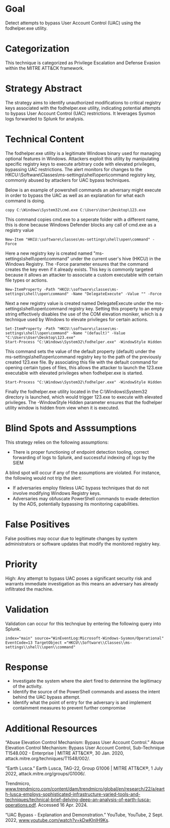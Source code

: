 # Goal
Detect attempts to bypass User Account Control (UAC) using the fodhelper.exe utility.

# Categorization
This technique is categorized as Privilege Escalation and Defense Evasion within the MITRE ATT&CK framework.

# Strategy Abstract
The strategy aims to identify unauthorized modifications to critical registry keys associated with the fodhelper.exe utility, indicating potential attempts to bypass User Account Control (UAC) restrictions. It leverages Sysmon logs forwarded to Splunk for analysis.

# Technical Content
The fodhelper.exe utility is a legitimate Windows binary used for managing optional features in Windows. Attackers exploit this utility by manipulating specific registry keys to execute arbitrary code with elevated privileges, bypassing UAC restrictions. The alert monitors for changes to the HKCU:\Software\Classes\ms-settings\shell\open\command registry key, commonly abused by attackers for UAC bypass techniques.

Below is an example of powershell commands an adversary might execute in order to bypass the UAC as well as an explanation for what each command is doing.

```
copy C:\Windows\System32\cmd.exe C:\Users\User\Desktop\123.exe
```
This command copies cmd.exe to a seperate folder with a different name, this is done because Windows Defender blocks any call of cmd.exe as a registry value

```
New-Item "HKCU:\software\classes\ms-settings\shell\open\command" -Force
```
Here a new registry key is created named "ms-settings\shell\open\command" under the current user's hive (HKCU) in the Windows Registry. The -Force parameter ensures that the command creates the key even if it already exists. This key is commonly targeted because it allows an attacker to associate a custom executable with certain file types or actions.

```
New-ItemProperty -Path "HKCU:\software\classes\ms-settings\shell\open\command" -Name "DelegateExecute" -Value "" -Force
```
Next a new registry value is created named DelegateExecute under the ms-settings\shell\open\command registry key. Setting this property to an empty string effectively disables the use of the COM elevation moniker, which is a technique used by Windows to elevate privileges for certain actions.

```
Set-ItemProperty -Path "HKCU:\software\classes\ms-settings\shell\open\command" -Name "(default)" -Value "C:\Users\User\Desktop\123.exe"
Start-Process "C:\Windows\System32\fodhelper.exe" -WindowStyle Hidden
```
This command sets the value of the default property (default) under the ms-settings\shell\open\command registry key to the path of the previously created 123.exe file. By associating this file with the default command for opening certain types of files, this allows the attacker to launch the 123.exe executable with elevated privileges when fodhelper.exe is started.

```
Start-Process "C:\Windows\System32\fodhelper.exe" -WindowStyle Hidden
```
Finally the fodhelper.exe utility located in the C:\Windows\System32 directory is launched, which would trigger 123.exe to execute with elevated privileges. The -WindowStyle Hidden parameter ensures that the fodhelper utility window is hidden from view when it is executed.


# Blind Spots and Asssumptions
This strategy relies on the following assumptions:

* There is proper functioning of endpoint detection tooling, correct forwarding of logs to Splunk, and successful indexing of logs by the SIEM

A blind spot will occur if any of the assumptions are violated. For instance, the following would not trip the alert:

* If adversaries employ fileless UAC bypass techniques that do not involve modifying Windows Registry keys.
* Adversaries may obfuscate PowerShell commands to evade detection by the ADS, potentially bypassing its monitoring capabilities.

# False Positives
False positives may occur due to legitimate changes by system administrators or software updates that modify the monitored registry key.

# Priority
High: Any attempt to bypass UAC poses a significant security risk and warrants immediate investigation as this means an adversary has already infiltrated the machine.

# Validation
Validation can occur for this technqiue by entering the following query into Splunk.

```
index="main" source="WinEventLog:Microsoft-Windows-Sysmon/Operational" EventCode=13 TargetObject ="HKCU\\Software\\Classes\\ms-settings\\shell\\open\\command"
```

# Response
* Investigate the system where the alert fired to determine the legitimacy of the activity.
* Identify the source of the PowerShell commands and assess the intent behind the UAC bypass attempt.
* Identify what the point of entry for the adversary is and implement containment measures to prevent further compromise


# Additional Resources
“Abuse Elevation Control Mechanism: Bypass User Account Control.” Abuse Elevation Control Mechanism: Bypass User Account Control, Sub-Technique T1548.002 - Enterprise | MITRE ATT&CK®, 30 Jan. 2020, attack.mitre.org/techniques/T1548/002/. 

“Earth Lusca.” Earth Lusca, TAG-22, Group G1006 | MITRE ATT&CK®, 1 July 2022, attack.mitre.org/groups/G1006/. 

Trendmicro, www.trendmicro.com/content/dam/trendmicro/global/en/research/22/a/earth-lusca-employs-sophisticated-infrastructure-varied-tools-and-techniques/technical-brief-delving-deep-an-analysis-of-earth-lusca-operations.pdf. Accessed 16 Apr. 2024. 

“UAC Bypass - Explanation and Demonstration.” YouTube, YouTube, 2 Sept. 2022, www.youtube.com/watch?v=kDwKlnIH9Ks. 
